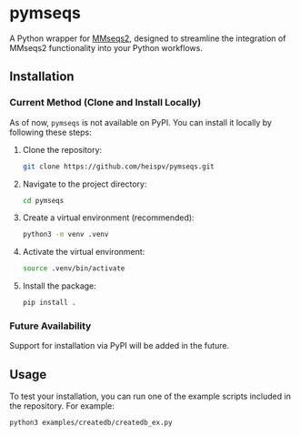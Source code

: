 # pymseqs

A Python wrapper for [MMseqs2](https://github.com/soedinglab/MMseqs2), designed to streamline the integration of MMseqs2 functionality into your Python workflows.

## Installation

### Current Method (Clone and Install Locally)
As of now, `pymseqs` is not available on PyPI. You can install it locally by following these steps:

1. Clone the repository:
    ```bash
    git clone https://github.com/heispv/pymseqs.git
    ```

2. Navigate to the project directory:
    ```bash
    cd pymseqs
    ```

3. Create a virtual environment (recommended):
    ```bash
    python3 -m venv .venv
    ```

4. Activate the virtual environment:
    ```bash
    source .venv/bin/activate
    ```

5. Install the package:
    ```bash
    pip install .
    ```

### Future Availability
Support for installation via PyPI will be added in the future.

## Usage

To test your installation, you can run one of the example scripts included in the repository. For example:

```bash
python3 examples/createdb/createdb_ex.py
```
